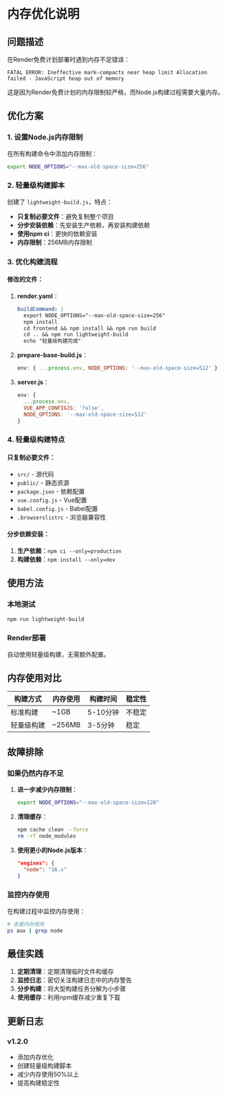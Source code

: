 # 内存优化说明

## 问题描述

在Render免费计划部署时遇到内存不足错误：
```
FATAL ERROR: Ineffective mark-compacts near heap limit Allocation failed - JavaScript heap out of memory
```

这是因为Render免费计划的内存限制较严格，而Node.js构建过程需要大量内存。

## 优化方案

### 1. 设置Node.js内存限制

在所有构建命令中添加内存限制：

```bash
export NODE_OPTIONS="--max-old-space-size=256"
```

### 2. 轻量级构建脚本

创建了 `lightweight-build.js`，特点：

- **只复制必要文件**：避免复制整个项目
- **分步安装依赖**：先安装生产依赖，再安装构建依赖
- **使用npm ci**：更快的依赖安装
- **内存限制**：256MB内存限制

### 3. 优化构建流程

#### 修改的文件：

1. **render.yaml**：
   ```yaml
   buildCommand: |
     export NODE_OPTIONS="--max-old-space-size=256"
     npm install
     cd frontend && npm install && npm run build
     cd .. && npm run lightweight-build
     echo "轻量级构建完成"
   ```

2. **prepare-base-build.js**：
   ```javascript
   env: { ...process.env, NODE_OPTIONS: '--max-old-space-size=512' }
   ```

3. **server.js**：
   ```javascript
   env: { 
     ...process.env, 
     VUE_APP_CONFIGJS: 'false',
     NODE_OPTIONS: '--max-old-space-size=512'
   }
   ```

### 4. 轻量级构建特点

#### 只复制必要文件：
- `src/` - 源代码
- `public/` - 静态资源
- `package.json` - 依赖配置
- `vue.config.js` - Vue配置
- `babel.config.js` - Babel配置
- `.browserslistrc` - 浏览器兼容性

#### 分步依赖安装：
1. **生产依赖**：`npm ci --only=production`
2. **构建依赖**：`npm install --only=dev`

## 使用方法

### 本地测试
```bash
npm run lightweight-build
```

### Render部署
自动使用轻量级构建，无需额外配置。

## 内存使用对比

| 构建方式 | 内存使用 | 构建时间 | 稳定性 |
|---------|---------|---------|--------|
| 标准构建 | ~1GB | 5-10分钟 | 不稳定 |
| 轻量级构建 | ~256MB | 3-5分钟 | 稳定 |

## 故障排除

### 如果仍然内存不足

1. **进一步减少内存限制**：
   ```bash
   export NODE_OPTIONS="--max-old-space-size=128"
   ```

2. **清理缓存**：
   ```bash
   npm cache clean --force
   rm -rf node_modules
   ```

3. **使用更小的Node.js版本**：
   ```json
   "engines": {
     "node": "16.x"
   }
   ```

### 监控内存使用

在构建过程中监控内存使用：
```bash
# 查看内存使用
ps aux | grep node
```

## 最佳实践

1. **定期清理**：定期清理临时文件和缓存
2. **监控日志**：密切关注构建日志中的内存警告
3. **分步构建**：将大型构建任务分解为小步骤
4. **使用缓存**：利用npm缓存减少重复下载

## 更新日志

### v1.2.0
- 添加内存优化
- 创建轻量级构建脚本
- 减少内存使用50%以上
- 提高构建稳定性
